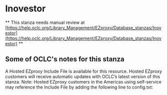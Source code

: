 # Inovestor
** This stanza needs manual review at [https://help.oclc.org/Library_Management/EZproxy/Database_stanzas/Inovestor](https://help.oclc.org/Library_Management/EZproxy/Database_stanzas/Inovestor) **

## Some of OCLC's notes for this stanza

A Hosted EZproxy Include File is available for this resource. Hosted EZproxy customers will receive automatic updates with OCLC&rsquo;s latest version of this stanza. Note: Hosted EZproxy customers in the Americas using self-service may reference the Include File by adding the following line to config.txt:

&nbsp;

&nbsp;
